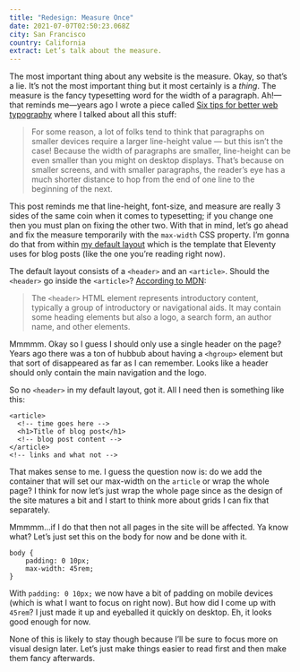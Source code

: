 ```yaml
---
title: "Redesign: Measure Once"
date: 2021-07-07T02:50:23.068Z
city: San Francisco
country: California
extract: Let’s talk about the measure.
---
```

The most important thing about any website is the measure. Okay, so that’s a lie. It’s not the most important thing but it most certainly is a _thing_. The measure is the fancy typesetting word for the width of a paragraph. Ah!—that reminds me—years ago I wrote a piece called [Six tips for better web typography](https://css-tricks.com/six-tips-for-better-web-typography/) where I talked about all this stuff: 

> For some reason, a lot of folks tend to think that paragraphs on smaller devices require a larger line-height value — but this isn’t the case! Because the width of paragraphs are smaller, line-height can be even smaller than you might on desktop displays. That’s because on smaller screens, and with smaller paragraphs, the reader’s eye has a much shorter distance to hop from the end of one line to the beginning of the next.

This post reminds me that line-height, font-size, and measure are really 3 sides of the same coin when it comes to typesetting; if you change one then you must plan on fixing the other two. With that in mind, let’s go ahead and fix the measure temporarily with the `max-width` CSS property. I’m gonna do that from within [my default layout](https://github.com/robinrendle/robinrendle.com/blob/a4c230d0d089b80bf2d51008a9a7ea57796118d4/_includes/layouts/default.html) which is the template that Eleventy uses for blog posts (like the one you’re reading right now). 

The default layout consists of a `<header>` and an `<article>`. Should the `<header>` go inside the `<article>`? [According to MDN](https://developer.mozilla.org/en-US/docs/Web/HTML/Element/header):

> The `<header>` HTML element represents introductory content, typically a group of introductory or navigational aids. It may contain some heading elements but also a logo, a search form, an author name, and other elements.

Mmmmm. Okay so I guess I should only use a single header on the page? Years ago there was a ton of hubbub about having a `<hgroup>` element but that sort of disappeared as far as I can remember. Looks like a header should only contain the main navigation and the logo.

So no `<header>` in my default layout, got it. All I need then is something like this: 

```
<article> 
  <!-- time goes here --> 
  <h1>Title of blog post</h1>
  <!-- blog post content --> 
</article>
<!-- links and what not --> 
```

That makes sense to me. I guess the question now is: do we add the container that will set our max-width on the `article` or wrap the whole page? I think for now let’s just wrap the whole page since as the design of the site matures a bit and I start to think more about grids I can fix that separately. 

Mmmmm...if I do that then not all pages in the site will be affected. Ya know what? Let’s just set this on the body for now and be done with it.

```
body {
	padding: 0 10px;
	max-width: 45rem;
}
```

With `padding: 0 10px;` we now have a bit of padding on mobile devices (which is what I want to focus on right now). But how did I come up with `45rem`? I just made it up and eyeballed it quickly on desktop. Eh, it looks good enough for now.

None of this is likely to stay though because I’ll be sure to focus more on visual design later. Let’s just make things easier to read first and then make them fancy afterwards.


